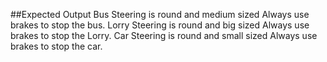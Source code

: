 ##Expected Output
Bus Steering is round and medium sized
Always use brakes to stop the bus.
Lorry Steering is round and big sized
Always use brakes to stop the Lorry.
Car Steering is round and small sized
Always use brakes to stop the car.
